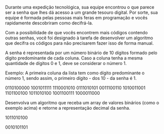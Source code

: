 Durante uma expedição tecnológica, sua equipe encontrou o que parece ser a senha que lhes dá acesso a um grande tesouro digital. Por sorte, sua equipe é formada pelas pessoas mais feras em programação e vocês rapidamente descobriram como decifrá-la.

Com a possibilidade de que vocês encontrem mais códigos contendo outras senhas, você foi designado à tarefa de desenvolver um algoritmo que decifra os códigos para não precisarem fazer isso de forma manual.

A senha é representada por um número binário de 10 dígitos formado pelo dígito predominante de cada coluna. Caso a coluna tenha a mesma quantidade de dígitos 0 e 1, deve se considerar o número 1.

Exemplo: A primeira coluna da lista tem como dígito predominante o número 1, sendo assim, o primeiro dígito - dos 10 - da senha é 1.

0110100000
1001011111
1110001010
0111010101
0011100110
1010011001
1101100100
1011010100
1001100111
1000011000

Desenvolva um algoritmo que receba um array de valores binários (como o exemplo acima) e retorne a representação decimal da senha.

1011010100

0010101101

